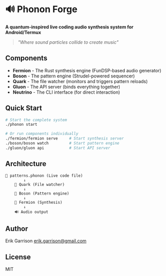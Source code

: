 # 🔊 Phonon Forge

**A quantum-inspired live coding audio synthesis system for Android/Termux**

> *"Where sound particles collide to create music"*

## Components

- **Fermion** - The Rust synthesis engine (FunDSP-based audio generator)
- **Boson** - The pattern engine (Strudel-powered sequencer) 
- **Quark** - The file watcher (monitors and triggers pattern reloads)
- **Gluon** - The API server (binds everything together)
- **Neutrino** - The CLI interface (for direct interaction)

## Quick Start

```bash
# Start the complete system
./phonon start

# Or run components individually
./fermion/fermion serve     # Start synthesis server
./boson/boson watch         # Start pattern engine
./gluon/gluon api           # Start API server
```

## Architecture

```
📝 patterns.phonon (Live code file)
        ↓
    🔄 Quark (File watcher)
        ↓
    🎼 Boson (Pattern engine)
        ↓
    🎵 Fermion (Synthesis)
        ↓
    🔊 Audio output
```

## Author

Erik Garrison <erik.garrison@gmail.com>

## License

MIT